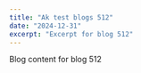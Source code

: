 ```yaml
---
title: "Ak test blogs 512"
date: "2024-12-31"
excerpt: "Excerpt for blog 512"
---
```


Blog content for blog 512